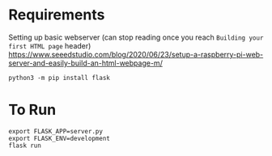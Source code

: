 # Requirements

Setting up basic webserver (can stop reading once you reach `Building your first HTML page` header)
https://www.seeedstudio.com/blog/2020/06/23/setup-a-raspberry-pi-web-server-and-easily-build-an-html-webpage-m/


`python3 -m pip install flask`
# To Run
``` 
export FLASK_APP=server.py
export FLASK_ENV=development
flask run 
```
